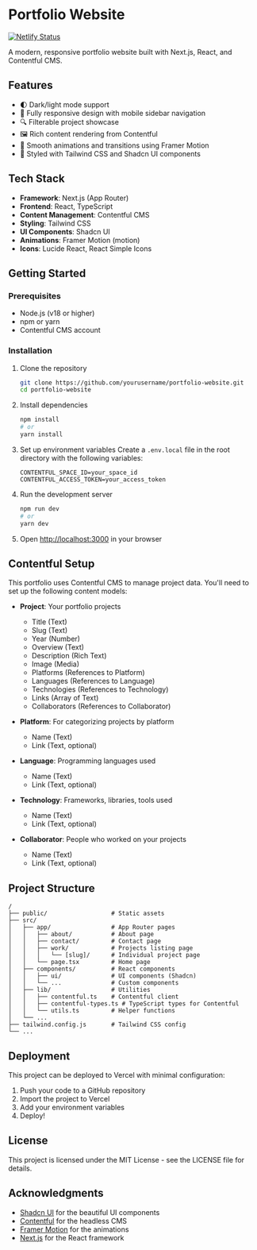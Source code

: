 # Portfolio Website

[![Netlify Status](https://api.netlify.com/api/v1/badges/9aff4f6b-97ca-4a2b-a6eb-468965dc4843/deploy-status)](https://app.netlify.com/sites/jacobbrasil/deploys)

A modern, responsive portfolio website built with Next.js, React, and Contentful CMS.

## Features

- 🌓 Dark/light mode support
- 📱 Fully responsive design with mobile sidebar navigation
- 🔍 Filterable project showcase
- 🖼️ Rich content rendering from Contentful
- 🚀 Smooth animations and transitions using Framer Motion
- 💅 Styled with Tailwind CSS and Shadcn UI components

## Tech Stack

- **Framework**: Next.js (App Router)
- **Frontend**: React, TypeScript
- **Content Management**: Contentful CMS
- **Styling**: Tailwind CSS
- **UI Components**: Shadcn UI
- **Animations**: Framer Motion (motion)
- **Icons**: Lucide React, React Simple Icons

## Getting Started

### Prerequisites

- Node.js (v18 or higher)
- npm or yarn
- Contentful CMS account

### Installation

1. Clone the repository

   ```bash
   git clone https://github.com/yourusername/portfolio-website.git
   cd portfolio-website
   ```

2. Install dependencies

   ```bash
   npm install
   # or
   yarn install
   ```

3. Set up environment variables
   Create a `.env.local` file in the root directory with the following variables:

   ```
   CONTENTFUL_SPACE_ID=your_space_id
   CONTENTFUL_ACCESS_TOKEN=your_access_token
   ```

4. Run the development server

   ```bash
   npm run dev
   # or
   yarn dev
   ```

5. Open [http://localhost:3000](http://localhost:3000) in your browser

## Contentful Setup

This portfolio uses Contentful CMS to manage project data. You'll need to set up the following content models:

- **Project**: Your portfolio projects

  - Title (Text)
  - Slug (Text)
  - Year (Number)
  - Overview (Text)
  - Description (Rich Text)
  - Image (Media)
  - Platforms (References to Platform)
  - Languages (References to Language)
  - Technologies (References to Technology)
  - Links (Array of Text)
  - Collaborators (References to Collaborator)

- **Platform**: For categorizing projects by platform

  - Name (Text)
  - Link (Text, optional)

- **Language**: Programming languages used

  - Name (Text)
  - Link (Text, optional)

- **Technology**: Frameworks, libraries, tools used

  - Name (Text)
  - Link (Text, optional)

- **Collaborator**: People who worked on your projects
  - Name (Text)
  - Link (Text, optional)

## Project Structure

```
/
├── public/                  # Static assets
├── src/
│   ├── app/                 # App Router pages
│   │   ├── about/           # About page
│   │   ├── contact/         # Contact page
│   │   ├── work/            # Projects listing page
│   │   │   └── [slug]/      # Individual project page
│   │   └── page.tsx         # Home page
│   ├── components/          # React components
│   │   ├── ui/              # UI components (Shadcn)
│   │   └── ...              # Custom components
│   ├── lib/                 # Utilities
│   │   ├── contentful.ts    # Contentful client
│   │   ├── contentful-types.ts # TypeScript types for Contentful
│   │   └── utils.ts         # Helper functions
│   └── ...
├── tailwind.config.js       # Tailwind CSS config
└── ...
```

## Deployment

This project can be deployed to Vercel with minimal configuration:

1. Push your code to a GitHub repository
2. Import the project to Vercel
3. Add your environment variables
4. Deploy!

## License

This project is licensed under the MIT License - see the LICENSE file for details.

## Acknowledgments

- [Shadcn UI](https://ui.shadcn.com/) for the beautiful UI components
- [Contentful](https://www.contentful.com/) for the headless CMS
- [Framer Motion](https://www.framer.com/motion/) for the animations
- [Next.js](https://nextjs.org/) for the React framework
